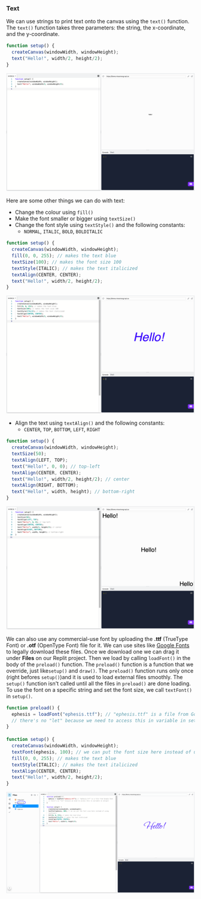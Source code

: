 ### Text

We can use strings to print text onto the canvas using the `text()` function. The `text()` function takes three parameters: the string, the x-coordinate, and the y-coordinate.

```js
function setup() {
  createCanvas(windowWidth, windowHeight);
  text("Hello!", width/2, height/2);
}
```

![](../../Images/Hello_Text_1.png)

Here are some other things we can do with text:

* Change the colour using `fill()`
* Make the font smaller or bigger using `textSize()` 
* Change the font style using `textStyle()` and the following constants:
  * `NORMAL`, `ITALIC`, `BOLD`, `BOLDITALIC`

```js
function setup() {
  createCanvas(windowWidth, windowHeight);
  fill(0, 0, 255); // makes the text blue
  textSize(100); // makes the font size 100
  textStyle(ITALIC); // makes the text italicized
  textAlign(CENTER, CENTER); 
  text("Hello!", width/2, height/2);
}
```

![](../../Images/Hello_Text2.png)

* Align the text using `textAlign()` and the following constants:
  * `CENTER`, `TOP`, `BOTTOM`, `LEFT`, `RIGHT`

```js
function setup() {
  createCanvas(windowWidth, windowHeight);
  textSize(50);
  textAlign(LEFT, TOP);
  text("Hello!", 0, 0); // top-left
  textAlign(CENTER, CENTER);
  text("Hello!", width/2, height/2); // center
  textAlign(RIGHT, BOTTOM);
  text("Hello!", width, height); // bottom-right
}
```

![](../../Images/Hello_Text__3.png)

We can also use any commercial-use font by uploading the **.ttf** (TrueType Font) or **.otf** (OpenType Font) file for it. We can use sites like [Google Fonts](https://fonts.google.com) to legally download these files. Once we download one we can drag it under **Files** on our Replit project. Then we load by calling `loadFont()` in the body of the `preload()` function. The `preload()` function is a function that we override, just like`setup()` and `draw()`. The `preload()` function runs only once (right befores `setup()`)and it is used to load external files smoothly. The  `setup()` function isn't called until all the files in `preload()` are done loading. To use the font on a specific string and set the font size, we call `textFont()` in `setup()`.

```js
function preload() {
  ephesis = loadFont("ephesis.ttf"); // "ephesis.ttf" is a file from Google Font
  // there's no "let" because we need to access this in variable in setup()
}

function setup() {
  createCanvas(windowWidth, windowHeight);
  textFont(ephesis, 100); // we can put the font size here instead of using textSize()
  fill(0, 0, 255); // makes the text blue
  textStyle(ITALIC); // makes the text italicized
  textAlign(CENTER, CENTER); 
  text("Hello!", width/2, height/2);
}
```

![](../../Images/Hello_Text_4.png)
